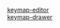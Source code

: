 [keymap-editor](https://nickcoutsos.github.io/keymap-editor/)  
[keymap-drawer](https://github.com/caksoylar/keymap-drawer)
